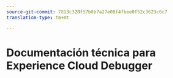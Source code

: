 ```yaml
---
source-git-commit: 7813c328f57b0b7a27e08f4fbee0f52c3623c6c7
translation-type: tm+mt

---
```

# Documentación técnica para Experience Cloud Debugger
